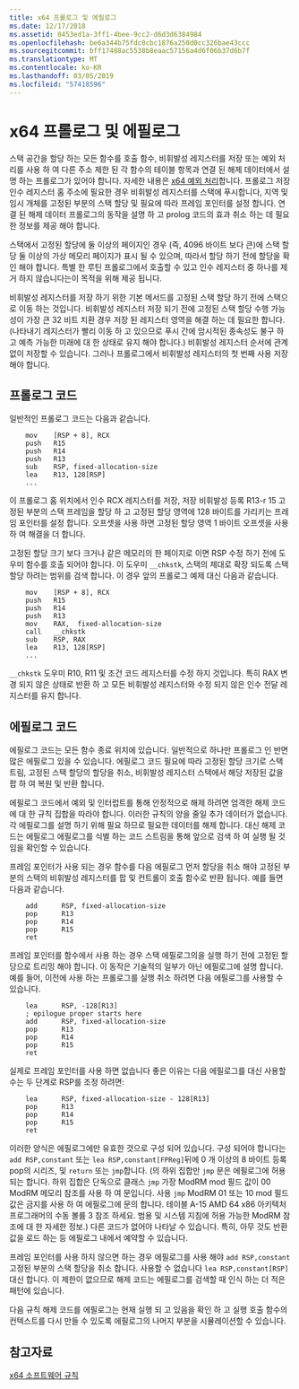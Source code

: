 ```yaml
---
title: x64 프롤로그 및 에필로그
ms.date: 12/17/2018
ms.assetid: 0453ed1a-3ff1-4bee-9cc2-d6d3d6384984
ms.openlocfilehash: be6a344b75fdc0cbc1876a250d0cc326bae43ccc
ms.sourcegitcommit: bff17488ac5538b8eaac57156a4d6f06b37d6b7f
ms.translationtype: MT
ms.contentlocale: ko-KR
ms.lasthandoff: 03/05/2019
ms.locfileid: "57418596"
---
```

# <a name="x64-prolog-and-epilog"></a>x64 프롤로그 및 에필로그

스택 공간을 할당 하는 모든 함수를 호출 함수, 비휘발성 레지스터를 저장 또는 예외 처리를 사용 하 여 다른 주소 제한 된 각 함수의 테이블 항목과 연결 된 해제 데이터에서 설명 하는 프롤로그가 있어야 합니다. 자세한 내용은 [x64 예외 처리](../build/exception-handling-x64.md)합니다. 프롤로그 저장 인수 레지스터 홈 주소에 필요한 경우 비휘발성 레지스터를 스택에 푸시합니다, 지역 및 임시 개체를 고정된 부분의 스택 할당 및 필요에 따라 프레임 포인터를 설정 합니다. 연결 된 해제 데이터 프롤로그의 동작을 설명 하 고 prolog 코드의 효과 취소 하는 데 필요한 정보를 제공 해야 합니다.

스택에서 고정된 할당에 둘 이상의 페이지인 경우 (즉, 4096 바이트 보다 큰)에 스택 할당 둘 이상의 가상 메모리 페이지가 표시 될 수 있으며, 따라서 할당 하기 전에 할당을 확인 해야 합니다. 특별 한 루틴 프롤로그에서 호출할 수 있고 인수 레지스터 중 하나를 제거 하지 않습니다는이 목적을 위해 제공 됩니다.

비휘발성 레지스터를 저장 하기 위한 기본 메서드를 고정된 스택 할당 하기 전에 스택으로 이동 하는 것입니다. 비휘발성 레지스터 저장 되기 전에 고정된 스택 할당 수행 가능성이 가장 큰 32 비트 치환 경우 저장 된 레지스터 영역을 해결 하는 데 필요한 합니다. (나타내기 레지스터가 빨리 이동 하 고 있으므로 푸시 간에 암시적된 종속성도 불구 하 고 예측 가능한 미래에 대 한 상태로 유지 해야 합니다.) 비휘발성 레지스터 순서에 관계 없이 저장할 수 있습니다. 그러나 프롤로그에서 비휘발성 레지스터의 첫 번째 사용 저장 해야 합니다.

## <a name="prolog-code"></a>프롤로그 코드

일반적인 프롤로그 코드는 다음과 같습니다.

```MASM
    mov    [RSP + 8], RCX
    push   R15
    push   R14
    push   R13
    sub    RSP, fixed-allocation-size
    lea    R13, 128[RSP]
    ...
```

이 프롤로그 홈 위치에서 인수 RCX 레지스터를 저장, 저장 비휘발성 등록 R13-r 15 고정된 부분의 스택 프레임을 할당 하 고 고정된 할당 영역에 128 바이트를 가리키는 프레임 포인터를 설정 합니다. 오프셋을 사용 하면 고정된 할당 영역 1 바이트 오프셋을 사용 하 여 해결을 더 합니다.

고정된 할당 크기 보다 크거나 같은 메모리의 한 페이지로 이면 RSP 수정 하기 전에 도우미 함수를 호출 되어야 합니다. 이 도우미 `__chkstk`, 스택의 제대로 확장 되도록 스택 할당 하려는 범위를 검색 합니다. 이 경우 앞의 프롤로그 예제 대신 다음과 같습니다.

```MASM
    mov    [RSP + 8], RCX
    push   R15
    push   R14
    push   R13
    mov    RAX,  fixed-allocation-size
    call   __chkstk
    sub    RSP, RAX
    lea    R13, 128[RSP]
    ...
```

`__chkstk` 도우미 R10, R11 및 조건 코드 레지스터를 수정 하지 것입니다. 특히 RAX 변경 되지 않은 상태로 반환 하 고 모든 비휘발성 레지스터와 수정 되지 않은 인수 전달 레지스터를 유지 합니다.

## <a name="epilog-code"></a>에필로그 코드

에필로그 코드는 모든 함수 종료 위치에 있습니다. 일반적으로 하나만 프롤로그 인 반면 많은 에필로그 있을 수 있습니다. 에필로그 코드 필요에 따라 고정된 할당 크기로 스택 트림, 고정된 스택 할당의 할당을 취소, 비휘발성 레지스터 스택에서 해당 저장된 값을 팝 하 여 복원 및 반환 합니다.

에필로그 코드에서 예외 및 인터럽트를 통해 안정적으로 해제 하려면 엄격한 해제 코드에 대 한 규칙 집합을 따라야 합니다. 이러한 규칙의 양을 줄일 추가 데이터가 없습니다. 각 에필로그를 설명 하기 위해 필요 하므로 필요한 데이터를 해제 합니다. 대신 해제 코드는 에필로그 에필로그를 식별 하는 코드 스트림을 통해 앞으로 검색 하 여 실행 될 것임을 확인할 수 있습니다.

프레임 포인터가 사용 되는 경우 함수를 다음 에필로그 먼저 할당을 취소 해야 고정된 부분의 스택의 비휘발성 레지스터를 팝 및 컨트롤이 호출 함수로 반환 됩니다. 예를 들면 다음과 같습니다.

```MASM
    add      RSP, fixed-allocation-size
    pop      R13
    pop      R14
    pop      R15
    ret
```

프레임 포인터를 함수에서 사용 하는 경우 스택 에필로그의을 실행 하기 전에 고정된 할당으로 트리밍 해야 합니다. 이 동작은 기술적의 일부가 아닌 에필로그에 설명 합니다. 예를 들어, 이전에 사용 하는 프롤로그를 실행 취소 하려면 다음 에필로그를 사용할 수 있습니다.

```MASM
    lea      RSP, -128[R13]
    ; epilogue proper starts here
    add      RSP, fixed-allocation-size
    pop      R13
    pop      R14
    pop      R15
    ret
```

실제로 프레임 포인터를 사용 하면 없습니다 좋은 이유는 다음 에필로그를 대신 사용할 수는 두 단계로 RSP를 조정 하려면:

```MASM
    lea      RSP, fixed-allocation-size - 128[R13]
    pop      R13
    pop      R14
    pop      R15
    ret
```

이러한 양식은 에필로그에만 유효한 것으로 구성 되어 있습니다. 구성 되어야 합니다는 `add RSP,constant` 또는 `lea RSP,constant[FPReg]`뒤에 0 개 이상의 8 바이트 등록 pop의 시리즈, 및 `return` 또는 `jmp`합니다. (의 하위 집합만 `jmp` 문은 에필로그에 허용 되는 합니다. 하위 집합은 단독으로 클래스 `jmp` 가장 ModRM mod 필드 값이 00 ModRM 메모리 참조를 사용 하 여 문입니다. 사용 `jmp` ModRM 01 또는 10 mod 필드 값은 금지를 사용 하 여 에필로그에 문의 합니다. 테이블 A-15 AMD 64 x86 아키텍처 프로그래머의 수동 볼륨 3 참조 하세요. 범용 및 시스템 지침에 허용 가능한 ModRM 참조에 대 한 자세한 정보.) 다른 코드가 없어야 나타날 수 있습니다. 특히, 아무 것도 반환 값을 로드 하는 등 에필로그 내에서 예약할 수 있습니다.

프레임 포인터를 사용 하지 않으면 하는 경우 에필로그를 사용 해야 `add RSP,constant` 고정된 부분의 스택 할당을 취소 합니다. 사용할 수 없습니다 `lea RSP,constant[RSP]` 대신 합니다. 이 제한이 없으므로 해제 코드는 에필로그를 검색할 때 인식 하는 더 적은 패턴에 있습니다.

다음 규칙 해제 코드를 에필로그는 현재 실행 되 고 있음을 확인 하 고 실행 호출 함수의 컨텍스트를 다시 만들 수 있도록 에필로그의 나머지 부분을 시뮬레이션할 수 있습니다.

## <a name="see-also"></a>참고자료

[x64 소프트웨어 규칙](../build/x64-software-conventions.md)
